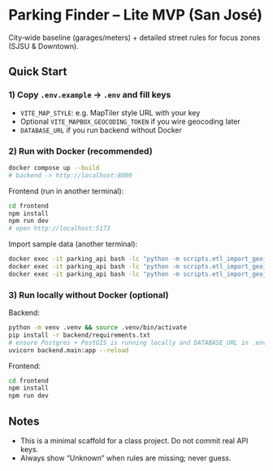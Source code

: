 # Parking Finder – Lite MVP (San José)

City‑wide baseline (garages/meters) + detailed street rules for focus zones (SJSU & Downtown).

## Quick Start

### 1) Copy `.env.example` -> `.env` and fill keys
- `VITE_MAP_STYLE`: e.g. MapTiler style URL with your key
- Optional `VITE_MAPBOX_GEOCODING_TOKEN` if you wire geocoding later
- `DATABASE_URL` if you run backend without Docker

### 2) Run with Docker (recommended)
```bash
docker compose up --build
# backend -> http://localhost:8000
```

Frontend (run in another terminal):
```bash
cd frontend
npm install
npm run dev
# open http://localhost:5173
```

Import sample data (another terminal):
```bash
docker exec -it parking_api bash -lc "python -m scripts.etl_import_geojson /data/garages.sample.geojson garage"
docker exec -it parking_api bash -lc "python -m scripts.etl_import_geojson /data/meters.sample.geojson meter"
docker exec -it parking_api bash -lc "python -m scripts.etl_import_geojson /data/segments.sample.geojson segments"
```

### 3) Run locally without Docker (optional)
Backend:
```bash
python -m venv .venv && source .venv/bin/activate
pip install -r backend/requirements.txt
# ensure Postgres + PostGIS is running locally and DATABASE_URL in .env points to it
uvicorn backend.main:app --reload
```

Frontend:
```bash
cd frontend
npm install
npm run dev
```

## Notes
- This is a minimal scaffold for a class project. Do not commit real API keys.
- Always show “Unknown” when rules are missing; never guess.
